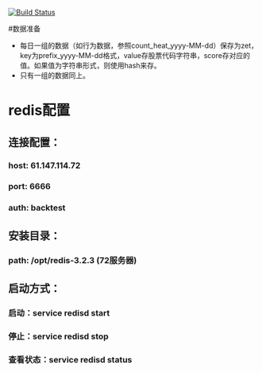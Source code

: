 [![Build Status](https://travis-ci.org/ysrotciv/backtesting.svg?branch=master)](https://travis-ci.org/ysrotciv/backtesting)

#数据准备
* 每日一组的数据（如行为数据，参照count_heat_yyyy-MM-dd）保存为zet，key为prefix_yyyy-MM-dd格式，value存股票代码字符串，score存对应的值。如果值为字符串形式，则使用hash来存。
* 只有一组的数据同上。

# redis配置

## 连接配置：
### host: 61.147.114.72
### port: 6666
### auth: backtest

## 安装目录：
### path: /opt/redis-3.2.3 (72服务器)

## 启动方式：
### 启动：service redisd start
### 停止：service redisd stop
### 查看状态：service redisd status